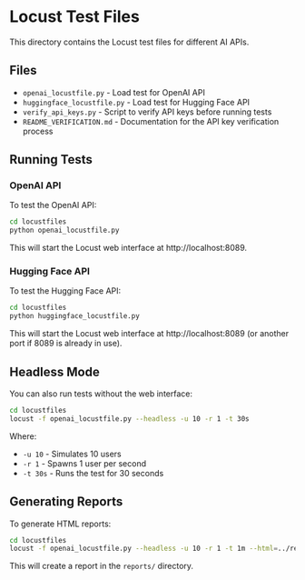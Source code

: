 # Locust Test Files

This directory contains the Locust test files for different AI APIs.

## Files

- `openai_locustfile.py` - Load test for OpenAI API
- `huggingface_locustfile.py` - Load test for Hugging Face API
- `verify_api_keys.py` - Script to verify API keys before running tests
- `README_VERIFICATION.md` - Documentation for the API key verification process

## Running Tests

### OpenAI API

To test the OpenAI API:

```bash
cd locustfiles
python openai_locustfile.py
```

This will start the Locust web interface at http://localhost:8089.

### Hugging Face API

To test the Hugging Face API:

```bash
cd locustfiles
python huggingface_locustfile.py
```

This will start the Locust web interface at http://localhost:8089 (or another port if 8089 is already in use).

## Headless Mode

You can also run tests without the web interface:

```bash
cd locustfiles
locust -f openai_locustfile.py --headless -u 10 -r 1 -t 30s
```

Where:
- `-u 10` - Simulates 10 users
- `-r 1` - Spawns 1 user per second
- `-t 30s` - Runs the test for 30 seconds

## Generating Reports

To generate HTML reports:

```bash
cd locustfiles
locust -f openai_locustfile.py --headless -u 10 -r 1 -t 1m --html=../reports/openai_report.html
```

This will create a report in the `reports/` directory. 
